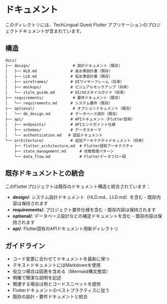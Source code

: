 # ドキュメント

このディレクトリには、TechLingual Quest Flutter アプリケーションのプロジェクトドキュメントが含まれています。

## 構造

```
docs/
├── design/                   # 設計ドキュメント（既存）
│   ├── HLD.md               # 高水準設計書（既存）
│   ├── LLD.md               # 低水準設計書（既存）
│   ├── wireframes/          # UIワイヤーフレーム（将来）
│   ├── mockups/             # ビジュアルモックアップ（将来）
│   └── style_guide.md       # UI/UXスタイルガイド（将来）
├── requirements/             # 要件ドキュメント（既存）
│   └── requirements.md      # システム要件（既存）
├── optional/                 # オプションドキュメント（既存）
│   └── db_design.md         # データベース設計（既存）
├── api/                     # APIドキュメント（Flutter固有）
│   ├── endpoints/           # APIエンドポイント仕様
│   ├── schemas/             # データスキーマ
│   └── authentication.md   # 認証ドキュメント
└── architecture/            # 追加アーキテクチャドキュメント（将来）
    ├── flutter_architecture.md  # Flutter固有アーキテクチャ
    ├── state_management.md      # 状態管理パターン
    └── data_flow.md             # Flutterデータフロー図
```

## 既存ドキュメントとの統合

このFlutterプロジェクトは既存のドキュメント構造と統合されています：

- **design/**: システム設計ドキュメント（HLD.md、LLD.md）を含む - 既存内容は保持されます
- **requirements/**: プロジェクト要件仕様を含む - 既存内容は保持されます
- **optional/**: データベース設計などの補足ドキュメントを含む - 既存内容は保持されます
- **api/**: Flutter固有のAPIドキュメント用新ディレクトリ

## ガイドライン

- コード変更に合わせてドキュメントを最新に保つ
- テキストドキュメントにはMarkdownを使用
- 役立つ場合は図表を含める（Mermaid構文推奨）
- 明確で簡潔な説明を記述
- 関連する場合は例とコードスニペットを提供
- Flutterドキュメントのベストプラクティスに従う
- 既存の設計・要件ドキュメントと統合
